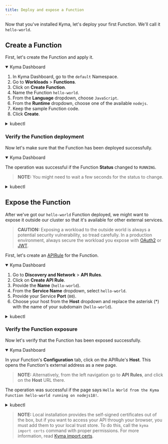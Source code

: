 ```yaml
---
title: Deploy and expose a Function
---
```


Now that you've installed Kyma, let's deploy your first Function. We'll call it `hello-world`.

## Create a Function

First, let's create the Function and apply it.

<div tabs name="Deploy a Function" group="deploy-expose-function">
  <details open>
  <summary label="Kyma Dashboard">
  Kyma Dashboard
  </summary>

1. In Kyma Dashboard, go to the `default` Namespace.
2. Go to **Workloads** > **Functions**.
3. Click on **Create Function**.
4. Name the Function `hello-world`.
5. From the **Language** dropdown, choose `JavaScript`.
6. From the **Runtime** dropdown, choose one of the available `nodejs`.
7. Keep the sample Function code.
8. Click **Create**.
  </details>
  <details>
  <summary label="kubectl">
  kubectl
  </summary>

Run:

```bash
cat <<EOF | kubectl apply -f -
apiVersion: serverless.kyma-project.io/v1alpha2
kind: Function
metadata:
  name: hello-world
  namespace: default
spec:
  runtime: nodejs18
  source:
    inline:
      source: |
        module.exports = {
          main: function(event, context) {
            const message = \`Hello World\` +
              \` from the Kyma Function \${context['function-name']}\` +
              \` running on \${context.runtime}!\`;
            return message;
          }
        }
EOF
```

  </details>
</div>


### Verify the Function deployment

Now let's make sure that the Function has been deployed successfully.

<div tabs name="Verify the Function deployment" group="deploy-expose-function">
  <details open>
  <summary label="Kyma Dashboard">
  Kyma Dashboard
  </summary>

The operation was successful if the Function **Status** changed to `RUNNING`.

> **NOTE:** You might need to wait a few seconds for the status to change.
  </details>
  <details>
  <summary label="kubectl">
  kubectl
  </summary>

Run:

```bash
kubectl get functions hello-world
```

The operation was successful if the statuses for **CONFIGURED**, **BUILT**, and **RUNNING** are `True`.


  </details>
</div>

## Expose the Function

After we've got our `hello-world` Function deployed, we might want to expose it outside our cluster so that it's available for other external services.

> **CAUTION:** Exposing a workload to the outside world is always a potential security vulnerability, so tread carefully. In a production environment, always secure the workload you expose with [OAuth2](https://kyma-project.io/#/api-gateway/user/tutorials/01-50-expose-and-secure-a-workload/01-50-expose-and-secure-workload-oauth2) or [JWT](https://kyma-project.io/#/api-gateway/user/tutorials/01-50-expose-and-secure-a-workload/01-52-expose-and-secure-workload-jwt).

First, let's create an [APIRule](https://kyma-project.io/#/api-gateway/user/custom-resources/apirule/04-10-apirule-custom-resource) for the Function.

<div tabs name="Expose the Function" group="deploy-expose-function">
  <details open>
  <summary label="Kyma Dashboard">
  Kyma Dashboard
  </summary>

1. Go to **Discovery and Network** > **API Rules**.
2. Click on **Create API Rule**.
3. Provide the **Name** (`hello-world`).
4. From the **Service Name** dropdown, select `hello-world`.
5. Provide your Service **Port** (`80`).
6. Choose your host from the **Host** dropdown and replace the asterisk (*) with the name of your subdomain (`hello-world`).

  </details>
  <details>
  <summary label="kubectl">
  kubectl
  </summary>

Run:

```bash
cat <<EOF | kubectl apply -f -
  apiVersion: gateway.kyma-project.io/v1beta1
  kind: APIRule
  metadata:
    name: hello-world
    namespace: default
  spec:
    gateway: kyma-system/kyma-gateway
    host: hello-world.$CLUSTER_DOMAIN
    rules:
      - accessStrategies:
        - config: {}
          handler: allow
        methods:
          - GET
          - POST
          - PUT
          - PATCH
          - DELETE
          - HEAD
        path: /.*
    service:
      name: hello-world
      port: 80
EOF
```

  </details>
</div>

### Verify the Function exposure

Now let's verify that the Function has been exposed successfully.

<div tabs name="Access the Function" group="deploy-expose-function">
  <details open>
  <summary label="Kyma Dashboard">
  Kyma Dashboard
  </summary>

In your Function's **Configuration** tab, click on the APIRule's **Host**.
This opens the Function's external address as a new page.

> **NOTE:** Alternatively, from the left navigation go to **API Rules**, and click on the **Host** URL there.

The operation was successful if the page says `Hello World from the Kyma Function hello-world running on nodejs18!`.
  </details>
  <details>
  <summary label="kubectl">
  kubectl
  </summary>

Run:

```bash
curl https://hello-world.$CLUSTER_DOMAIN
```

The operation was successful if the call returns `Hello World from the Kyma Function hello-world running on nodejs18!`.

  </details>
</div>

> **NOTE:** Local installation provides the self-signed certificates out of the box, but if you want to access your API through your browser, you must add them to your local trust store. 
To do this, call the `kyma import certs` command with proper permissions. For more information, read [Kyma import certs](https://github.com/kyma-project/cli/blob/main/docs/gen-docs/kyma_import_certs.md). 
